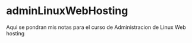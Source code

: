 # adminLinuxWebHosting
Aqui se pondran mis notas para el curso de Administracion de Linux Web hosting 
 
